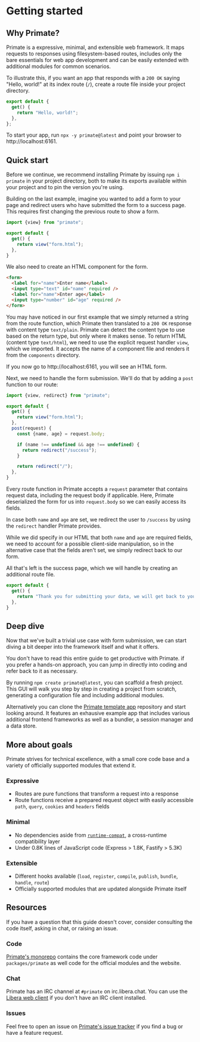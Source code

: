 # Getting started

## Why Primate?

Primate is a expressive, minimal, and extensible web framework. It maps
requests to responses using filesystem-based routes, includes only the bare
essentials for web app development and can be easily extended with additional
modules for common scenarios. 

To illustrate this, if you want an app that responds with a `200 OK` saying
"Hello, world!" at its index route (`/`), create a route file inside your
project directory.

```js caption=routes/index.js
export default {
  get() {
    return "Hello, world!";
  },
};
```

To start your app, run `npx -y primate@latest` and point your browser to
http://localhost:6161.

## Quick start

Before we continue, we recommend installing Primate by issuing `npm i primate`
in your project directory, both to make its exports available within your
project and to pin the version you're using.

Building on the last example, imagine you wanted to add a form to your page
and redirect users who have submitted the form to a success page. This requires
first changing the previous route to show a form.

```js caption=routes/index.js
import {view} from "primate";

export default {
  get() {
    return view("form.html");
  },
}
```

We also need to create an HTML component for the form.

```html caption=components/form.html
<form>
  <label for="name">Enter name</label>
  <input type="text" id="name" required />
  <label for="name">Enter age</label>
  <input type="number" id="age" required />
</form>
```

You may have noticed in our first example that we simply returned a string from
the route function,
which Primate then translated to a `200 OK` response with content type
`text/plain`. Primate can detect the content type to use based on the return
type, but only where it makes sense. To return HTML (content type `text/html`),
we need to use the explicit request handler `view`, which we imported. It
accepts the name of a component file and renders it from the `components`
directory.

If you now go to http://localhost:6161, you will see an HTML form.

Next, we need to handle the form submission. We'll do that by adding a `post`
function to our route:

```js caption=routes/index.js
import {view, redirect} from "primate";

export default {
  get() {
    return view("form.html");
  },
  post(request) {
    const {name, age} = request.body;

    if (name !== undefined && age !== undefined) {
      return redirect("/success");
    }

    return redirect("/");
  },
}
```

Every route function in Primate accepts a `request` parameter that contains
request data, including the request body if applicable. Here, Primate
deserialized the form for us into `request.body` so we can easily access
its fields.

In case both `name` and `age` are set, we redirect the user to `/success` by
using the `redirect` handler Primate provides.

While we did specify in our HTML that both `name` and `age` are required
fields, we need to account for a possible client-side manipulation, so in the
alternative case that the fields aren't set, we simply redirect back to our
form.

All that's left is the success page, which we will handle by creating an
additional route file.

```js caption=routes/success.js
export default {
  get() {
    return "Thank you for submitting your data, we will get back to you.";
  },
}
```

## Deep dive

Now that we've built a trivial use case with form submission, we can start
diving a bit deeper into the framework itself and what it offers.

You don't have to read this entire guide to get productive with Primate. if you
prefer a hands-on approach, you can jump in directly into coding and refer back
to it as necessary.

By running `npm create primate@latest`, you can scaffold a fresh project. This
GUI will walk you step by step in creating a project from scratch, generating a
configuration file and including additional modules.

Alternatively you can clone the [Primate template app][primate-app] repository
and start looking around. It features an exhausive example app that includes
various additional frontend frameworks as well as a bundler, a session manager
and a data store.

## More about goals

Primate strives for technical excellence, with a small core code base and a
variety of officially supported modules that extend it.

### Expressive

* Routes are pure functions that transform a request into a response
* Route functions receive a prepared request object with easily accessible
`path`, `query`, `cookies` and `headers` fields

### Minimal

* No dependencies aside from [`runtime-compat`][runtime-compat], a
cross-runtime compatibility layer
* Under 0.8K lines of JavaScript code (Express > 1.8K, Fastify > 5.3K)

### Extensible

* Different hooks available (`load`, `register`, `compile`, `publish`,
`bundle`, `handle`, `route`)
* Officially supported modules that are updated alongside Primate itself

## Resources

If you have a question that this guide doesn't cover, consider consulting the
code itself, asking in chat, or raising an issue.

### Code

[Primate's monorepo][repo] contains the core framework code under
`packages/primate` as well code for the official modules and the
website.

### Chat

Primate has an IRC channel at `#primate` on irc.libera.chat. You can use the
[Libera web client][chat] if you don't have an IRC client installed.

### Issues

Feel free to open an issue on [Primate's issue tracker][issues] if you find a
bug or have a feature request.

[repo]: https://github.com/primatejs/primate
[issues]: https://github.com/primatejs/primate/issues
[primate-app]: https://github.com/primatejs/app
[chat]: https://web.libera.chat#primate
[runtime-compat]: https://github.com/flogjs/std/tree/master/runtime-compat
